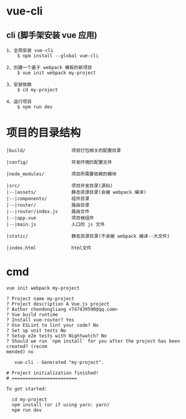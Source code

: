 # vue-cli

## cli (脚手架安装 vue 应用)
	1、全局安装 vue-cli
		$ npm install --global vue-cli

	2、创建一个基于 webpack 模板的新项目
		$ vue init webpack my-project

	3、安装依赖
		$ cd my-project

	4、运行项目
		$ npm run dev

# 项目的目录结构
	|build/					项目打包相关的配置目录

	|config/				开发环境的配置文件

	|node_modules/			项目所需要依赖的模块

	|src/					项目开发目录(源码)
	|--|assets/				静态资源目录(会被 webpack 编译)
	|--|components/			组件目录
	|--|router/				路由目录
	|--|router/index.js 	路由文件
	|--|app.vue				项目根组件
	|--|main.js				入口的 js 文件

	|static/				静态资源目录(不会被 webpack 编译--大文件)

	|index.html 			html文件





# cmd
```
vue init webpack my-project

? Project name my-project
? Project description A Vue.js project
? Author chendongliang <747439590@qq.com>
? Vue build runtime
? Install vue-router? Yes
? Use ESLint to lint your code? No
? Set up unit tests No
? Setup e2e tests with Nightwatch? No
? Should we run `npm install` for you after the project has been created? (recom
mended) no

   vue-cli · Generated "my-project".

# Project initialization finished!
# ========================

To get started:

  cd my-project
  npm install (or if using yarn: yarn)
  npm run dev
```